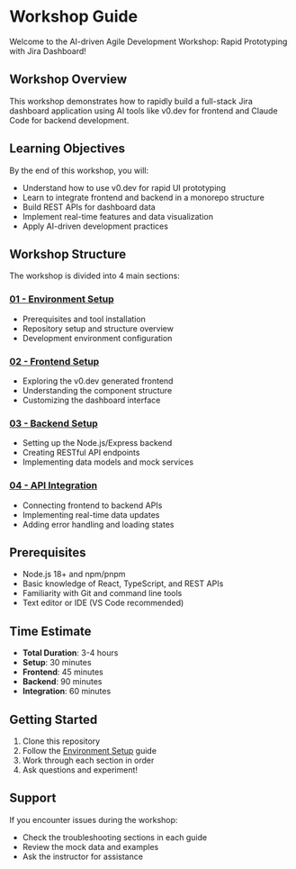 # Workshop Guide

Welcome to the AI-driven Agile Development Workshop: Rapid Prototyping with Jira Dashboard!

## Workshop Overview

This workshop demonstrates how to rapidly build a full-stack Jira dashboard application using AI tools like v0.dev for frontend and Claude Code for backend development.

## Learning Objectives

By the end of this workshop, you will:
- Understand how to use v0.dev for rapid UI prototyping
- Learn to integrate frontend and backend in a monorepo structure
- Build REST APIs for dashboard data
- Implement real-time features and data visualization
- Apply AI-driven development practices

## Workshop Structure

The workshop is divided into 4 main sections:

### [01 - Environment Setup](./01-setup.md)
- Prerequisites and tool installation
- Repository setup and structure overview
- Development environment configuration

### [02 - Frontend Setup](./02-frontend-setup.md)
- Exploring the v0.dev generated frontend
- Understanding the component structure
- Customizing the dashboard interface

### [03 - Backend Setup](./03-backend-setup.md)
- Setting up the Node.js/Express backend
- Creating RESTful API endpoints
- Implementing data models and mock services

### [04 - API Integration](./04-api-integration.md)
- Connecting frontend to backend APIs
- Implementing real-time data updates
- Adding error handling and loading states

## Prerequisites

- Node.js 18+ and npm/pnpm
- Basic knowledge of React, TypeScript, and REST APIs
- Familiarity with Git and command line tools
- Text editor or IDE (VS Code recommended)

## Time Estimate

- **Total Duration**: 3-4 hours
- **Setup**: 30 minutes
- **Frontend**: 45 minutes
- **Backend**: 90 minutes
- **Integration**: 60 minutes

## Getting Started

1. Clone this repository
2. Follow the [Environment Setup](./01-setup.md) guide
3. Work through each section in order
4. Ask questions and experiment!

## Support

If you encounter issues during the workshop:
- Check the troubleshooting sections in each guide
- Review the mock data and examples
- Ask the instructor for assistance